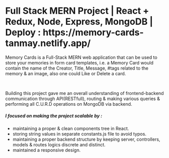 <h1>Full Stack MERN Project | React + Redux, Node, Express, MongoDB | Deploy : https://memory-cards-tanmay.netlify.app/ </h1>
<p>Memory Cards is a Full-Stack MERN web application that can be used to store your memories in form card templates, i.e. a Memory Card would contain the name of the Creator, Title, Message, #tags related to the memory & an image, also one could Like or Delete a card.</p>
<br>
<p>Building this project gave me an overall understanding of frontend-backend communication through API(RESTfull), routing & making various queries & performing all C.U.R.D operations on MongoDB via backend.
</p>
<h5>I focused on making the project scalable by :</h5>
<ul>
<li>maintaining a proper & clean components tree in React.</li>
<li>storing string values in separate constants.js file to avoid typos.</li>
<li>
maintaining a proper backend structure by keeping server, controllers, models & routes logics discrete and distinct.</li>
<li>
maintained a responsive design.</li>
</ul>




